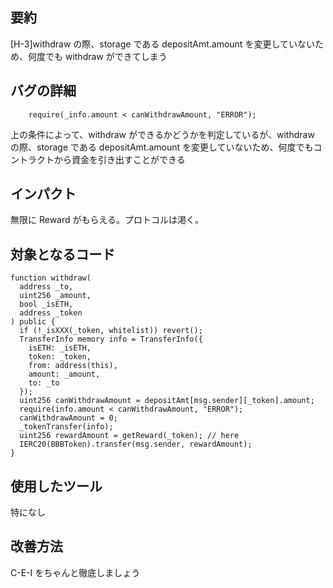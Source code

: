 ## 要約

[H-3]withdraw の際、storage である depositAmt.amount を変更していないため、何度でも withdraw ができてしまう

## バグの詳細

```solidity
    require(_info.amount < canWithdrawAmount, "ERROR");
```

上の条件によって、withdraw ができるかどうかを判定しているが、withdraw の際、storage である depositAmt.amount を変更していないため、何度でもコントラクトから資金を引き出すことができる

## インパクト

無限に Reward がもらえる。プロトコルは渇く。

## 対象となるコード

```solidity
function withdraw(
  address _to,
  uint256 _amount,
  bool _isETH,
  address _token
) public {
  if (!_isXXX(_token, whitelist)) revert();
  TransferInfo memory info = TransferInfo({
    isETH: _isETH,
    token: _token,
    from: address(this),
    amount: _amount,
    to: _to
  });
  uint256 canWithdrawAmount = depositAmt[msg.sender][_token].amount;
  require(info.amount < canWithdrawAmount, "ERROR");
  canWithdrawAmount = 0;
  _tokenTransfer(info);
  uint256 rewardAmount = getReward(_token); // here
  IERC20(BBBToken).transfer(msg.sender, rewardAmount);
}

```

## 使用したツール

特になし

## 改善方法

C-E-I をちゃんと徹底しましょう
